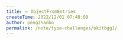 ```yaml
---
title: ➖ ObjectFromEntries
createTime: 2022/12/01 07:48:09
author: pengzhanbo
permalink: /note/type-challenges/okitbgg1/
---
```

